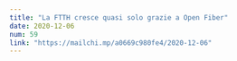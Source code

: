 ```yaml
---
title: "La FTTH cresce quasi solo grazie a Open Fiber"
date: 2020-12-06
num: 59
link: "https://mailchi.mp/a0669c980fe4/2020-12-06"
---
```


